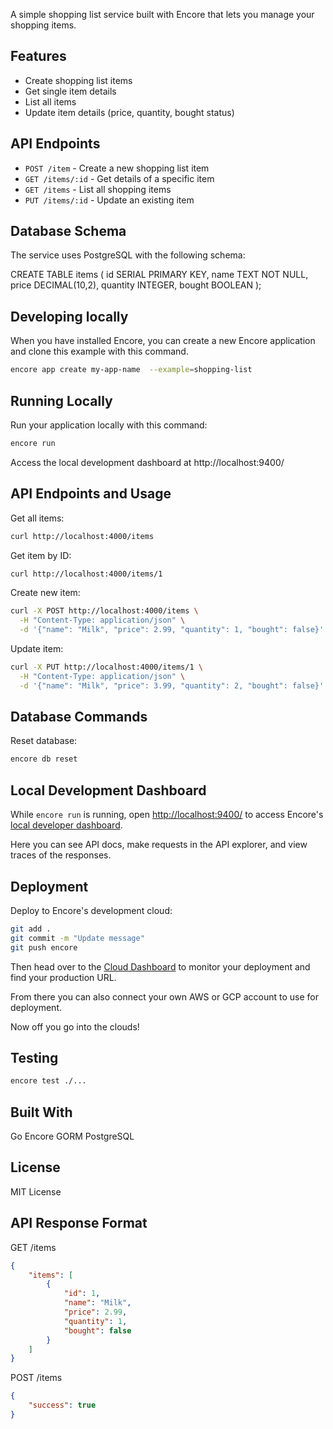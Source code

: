 A simple shopping list service built with Encore that lets you manage your shopping items.

## Features

- Create shopping list items
- Get single item details
- List all items
- Update item details (price, quantity, bought status)

## API Endpoints

- `POST /item` - Create a new shopping list item
- `GET /items/:id` - Get details of a specific item
- `GET /items` - List all shopping items
- `PUT /items/:id` - Update an existing item

## Database Schema

The service uses PostgreSQL with the following schema:


CREATE TABLE items (
    id SERIAL PRIMARY KEY,
    name TEXT NOT NULL,
    price DECIMAL(10,2),
    quantity INTEGER,
    bought BOOLEAN
);


## Developing locally 
When you have installed Encore, you can create a new Encore application and clone this example with this command.
```bash
encore app create my-app-name  --example=shopping-list
```
## Running Locally
Run your application locally with this command:
``` bash 
encore run
```


Access the local development dashboard at http://localhost:9400/

## API Endpoints and Usage
Get all items:

```bash 
curl http://localhost:4000/items
```

Get item by ID:
``` bash
curl http://localhost:4000/items/1
```

Create new item:
``` bash
curl -X POST http://localhost:4000/items \
  -H "Content-Type: application/json" \
  -d '{"name": "Milk", "price": 2.99, "quantity": 1, "bought": false}'

```

  Update item:
``` bash
curl -X PUT http://localhost:4000/items/1 \
  -H "Content-Type: application/json" \
  -d '{"name": "Milk", "price": 3.99, "quantity": 2, "bought": false}'
```

## Database Commands
Reset database:
``` bash
encore db reset
```

## Local Development Dashboard 
While `encore run` is running, open <http://localhost:9400/> to access Encore's [local developer dashboard](https://encore.dev/docs/observability/dev-dash).

Here you can see API docs, make requests in the API explorer, and view traces of the responses.

## Deployment
Deploy to Encore's development cloud:
``` bash
git add .
git commit -m "Update message"
git push encore
```
Then head over to the [Cloud Dashboard](https://app.encore.dev) to monitor your deployment and find your production URL.

From there you can also connect your own AWS or GCP account to use for deployment.

Now off you go into the clouds!


## Testing 
``` bash 
encore test ./...
```




## Built With
Go
Encore
GORM
PostgreSQL
## License
MIT License

## API Response Format
GET /items
```json
{
    "items": [
        {
            "id": 1,
            "name": "Milk",
            "price": 2.99,
            "quantity": 1,
            "bought": false
        }
    ]
}
```


POST /items
```json
{
    "success": true
}
``` 



